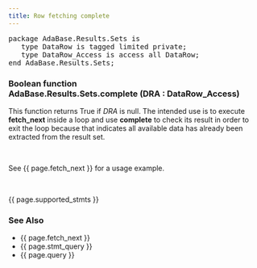 ```yaml
---
title: Row fetching complete
---
```


<div class="leftside">
<pre class="code">
package AdaBase.Results.Sets is
   type DataRow is tagged limited private;
   type DataRow_Access is access all DataRow;
end AdaBase.Results.Sets;
</pre>
<h3>Boolean function<br/>
AdaBase.Results.Sets.complete (DRA : DataRow_Access)</h3>
<p>
This function returns True if <i>DRA</i> is null.  The intended use is
to execute <b>fetch_next</b> inside a loop and use <b>complete</b> to
check its result in order to exit the loop because that indicates all
available data has already been extracted from the result set.
</p>
<br/>
<p class="caption">See {{ page.fetch_next }} for a usage example.</p>
<br/>
<p>{{ page.supported_stmts }}</p>
</div>
<div class="sidenav">
  <h3>See Also</h3>
  <ul>
    <li>{{ page.fetch_next }}</li>
    <li>{{ page.stmt_query }}</li>
    <li>{{ page.query }}</li>
  </ul>
</div>

